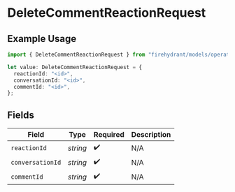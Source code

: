 # DeleteCommentReactionRequest

## Example Usage

```typescript
import { DeleteCommentReactionRequest } from "firehydrant/models/operations";

let value: DeleteCommentReactionRequest = {
  reactionId: "<id>",
  conversationId: "<id>",
  commentId: "<id>",
};
```

## Fields

| Field              | Type               | Required           | Description        |
| ------------------ | ------------------ | ------------------ | ------------------ |
| `reactionId`       | *string*           | :heavy_check_mark: | N/A                |
| `conversationId`   | *string*           | :heavy_check_mark: | N/A                |
| `commentId`        | *string*           | :heavy_check_mark: | N/A                |